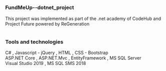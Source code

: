 # <h3>FundMeUp--dotnet_project</h3>

This project was implemented as part of the .net academy of CodeHub and Project Future powered by ReGeneration

# <h3>Tools and technologies</h3>

C# , Javascript - jQuery , HTML , CSS - Bootstrap<br>
ASP.NET Core , ASP.NET.Mvc , EntityFramework , MS SQL Server<br>
Visual Studio 2019 , MS SQL SMS 2018
